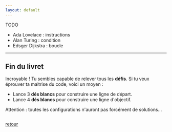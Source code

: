 ```yaml
---
layout: default
---
```


<div markdown="1">

TODO

* Ada Lovelace : instructions
* Alan Turing : condition
* Edsger Dijkstra : boucle

---

</div>

<div markdown="1">

## Fin du livret

Incroyable ! Tu sembles capable de relever tous les **défis**. Si tu veux éprouver ta maitrise du code, voici un moyen :

* Lance 3 **dés blancs** pour construire une ligne de départ.
* Lance 4 **dés blancs** pour construire une ligne d'objectif.

Attention : toutes les configurations n'auront pas forcément de solutions...

</div>

<div markdown="1" style="grid-column: 1 / -1; display: flex; justify-content: start">

[retour](./8)

</div>
